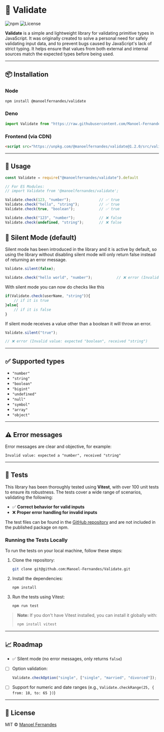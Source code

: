 # 🧪 Validate

![npm](https://img.shields.io/npm/v/@manoelfernandes/validate)
![License](https://img.shields.io/badge/license-MIT-green)

**Validate** is a simple and lightweight library for validating primitive types in JavaScript. It was originally created to solve a personal need for safely validating input data, and to prevent bugs caused by JavaScript's lack of strict typing. It helps ensure that values from both external and internal sources match the expected types before being used.

---

## 📦 Installation

### Node
```bash
npm install @manoelfernandes/validate
```

### Deno
```js
import Validate from "https://raw.githubusercontent.com/Manoel-Fernandes/Validate/main/src/validate.js";
```

### Frontend (via CDN)  
```html
<script src="https://unpkg.com/@manoelfernandes/validate@1.2.0/src/validate.js"></script>
```

---

## 🚀 Usage

```js
const Validate = require("@manoelfernandes/validate").default

// For ES Modules:
// import Validate from '@manoelfernandes/validate';

Validate.check(123, "number");             // ✅ true
Validate.check("hello", "string");         // ✅ true
Validate.check(true, "boolean");           // ✅ true

Validate.check("123", "number");           // ❌ false
Validate.check(undefined, "string");       // ❌ false
```

## 🔕 Silent Mode (default)

Silent mode has been introduced in the library and it is active by default, so using the library without disabling silent mode will only return false instead of returning an error message.


```js
Validate.silent(false);

Validate.check("hello world", "number");           // ❌ error (Invalid value: expected "number", received "string")
```

With silent mode you can now do checks like this

```js
if(Validate.check(userName, "string")){
	// if it is true
}else{
	// if it is false
}
```

If silent mode receives a value other than a boolean it will throw an error.

```js
Validate.silent("true");

// ❌ error (Invalid value: expected "boolean", received "string")
```

---

## ✅ Supported types

- `"number"`
- `"string"`
- `"boolean"`
- `"bigint"`
- `"undefined"`
- `"null"`
- `"symbol"`
- `"array"`
- `"object"`

---

## ⚠️ Error messages

Error messages are clear and objective, for example:

```
Invalid value: expected a "number", received "string"
```

---

## 🧪 Tests

This library has been thoroughly tested using **Vitest**, with over 100 unit tests to ensure its robustness. The tests cover a wide range of scenarios, validating the following:

* ✅ **Correct behavior for valid inputs**
* ❌ **Proper error handling for invalid inputs**

The test files can be found in the [GitHub repository](https://github.com/Manoel-Fernandes/Validate) and are not included in the published package on npm.

### Running the Tests Locally

To run the tests on your local machine, follow these steps:

1. Clone the repository:

   ```bash
   git clone git@github.com:Manoel-Fernandes/Validate.git
   ```

2. Install the dependencies:

   ```bash
   npm install
   ```

3. Run the tests using Vitest:

   ```bash
   npm run test
   ```

> **Note:** If you don't have Vitest installed, you can install it globally with:
>
> ```bash
> npm install vitest
> ```

---

## 📈 Roadmap

- ✅ Silent mode (no error messages, only returns `false`)
- [ ] Option validation:
  ```js
  Validate.checkOption("single", ["single", "married", "divorced"]);
  ```
- [ ] Support for numeric and date ranges (e.g., `Validate.checkRange(25, { from: 18, to: 65 })`)

---

## 📄 License

MIT © [Manoel Fernandes](https://github.com/manoelfernandes)






